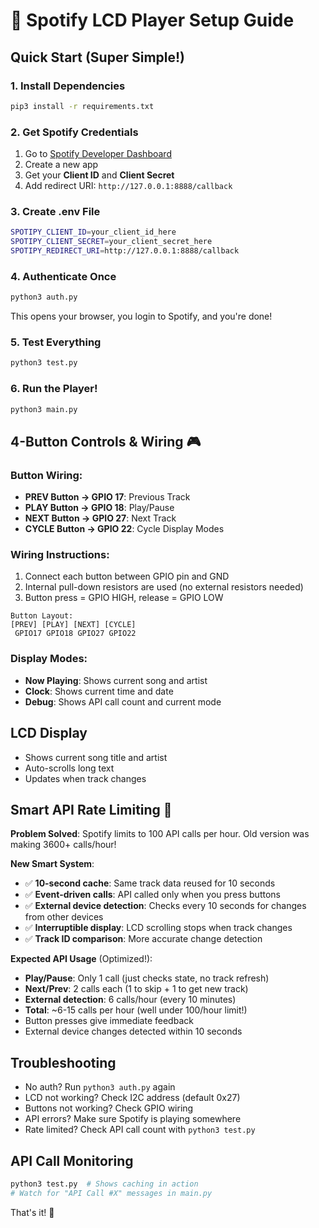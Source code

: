 # 🎵 Spotify LCD Player Setup Guide

## Quick Start (Super Simple!)

### 1. Install Dependencies
```bash
pip3 install -r requirements.txt
```

### 2. Get Spotify Credentials
1. Go to [Spotify Developer Dashboard](https://developer.spotify.com/dashboard)
2. Create a new app
3. Get your **Client ID** and **Client Secret**
4. Add redirect URI: `http://127.0.0.1:8888/callback`

### 3. Create .env File
```bash
SPOTIPY_CLIENT_ID=your_client_id_here
SPOTIPY_CLIENT_SECRET=your_client_secret_here
SPOTIPY_REDIRECT_URI=http://127.0.0.1:8888/callback
```

### 4. Authenticate Once
```bash
python3 auth.py
```
This opens your browser, you login to Spotify, and you're done!

### 5. Test Everything
```bash
python3 test.py
```

### 6. Run the Player!
```bash
python3 main.py
```

## 4-Button Controls & Wiring 🎮

### Button Wiring:
- **PREV Button → GPIO 17**: Previous Track
- **PLAY Button → GPIO 18**: Play/Pause  
- **NEXT Button → GPIO 27**: Next Track
- **CYCLE Button → GPIO 22**: Cycle Display Modes

### Wiring Instructions:
1. Connect each button between GPIO pin and GND
2. Internal pull-down resistors are used (no external resistors needed)
3. Button press = GPIO HIGH, release = GPIO LOW

```
Button Layout:
[PREV] [PLAY] [NEXT] [CYCLE]
 GPIO17 GPIO18 GPIO27 GPIO22
```

### Display Modes:
- **Now Playing**: Shows current song and artist
- **Clock**: Shows current time and date  
- **Debug**: Shows API call count and current mode

## LCD Display
- Shows current song title and artist
- Auto-scrolls long text
- Updates when track changes

## Smart API Rate Limiting 🧠

**Problem Solved**: Spotify limits to 100 API calls per hour. Old version was making 3600+ calls/hour!

**New Smart System**:
- ✅ **10-second cache**: Same track data reused for 10 seconds
- ✅ **Event-driven calls**: API called only when you press buttons
- ✅ **External device detection**: Checks every 10 seconds for changes from other devices
- ✅ **Interruptible display**: LCD scrolling stops when track changes
- ✅ **Track ID comparison**: More accurate change detection

**Expected API Usage** (Optimized!):
- **Play/Pause**: Only 1 call (just checks state, no track refresh)
- **Next/Prev**: 2 calls each (1 to skip + 1 to get new track)  
- **External detection**: 6 calls/hour (every 10 minutes)
- **Total**: ~6-15 calls per hour (well under 100/hour limit!)
- Button presses give immediate feedback
- External device changes detected within 10 seconds

## Troubleshooting
- No auth? Run `python3 auth.py` again
- LCD not working? Check I2C address (default 0x27)  
- Buttons not working? Check GPIO wiring
- API errors? Make sure Spotify is playing somewhere
- Rate limited? Check API call count with `python3 test.py`

## API Call Monitoring
```bash
python3 test.py  # Shows caching in action
# Watch for "API Call #X" messages in main.py
```

That's it! 🎉